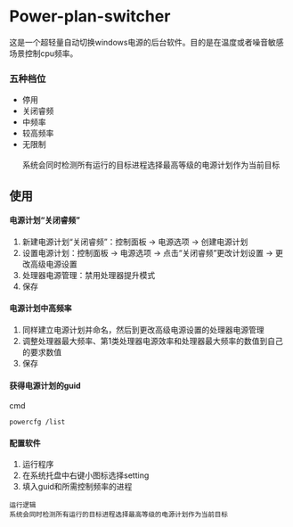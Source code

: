 # Power-plan-switcher
这是一个超轻量自动切换windows电源的后台软件。目的是在温度或者噪音敏感场景控制cpu频率。
### 五种档位
- 停用
- 关闭睿频
- 中频率
- 较高频率
- 无限制 <br></br>
系统会同时检测所有运行的目标进程选择最高等级的电源计划作为当前目标

## 使用
#### 电源计划“关闭睿频”
1. 新建电源计划“关闭睿频”：控制面板 → 电源选项 → 创建电源计划
2. 设置电源计划：控制面板 → 电源选项 → 点击“关闭睿频”更改计划设置 → 更改高级电源设置
3. 处理器电源管理：禁用处理器提升模式
4. 保存

#### 电源计划中高频率
1. 同样建立电源计划并命名，然后到更改高级电源设置的处理器电源管理
2. 调整处理器最大频率、第1类处理器电源效率和处理器最大频率的数值到自己的要求数值
3. 保存

#### 获得电源计划的guid
cmd
```
powercfg /list
```

#### 配置软件
1. 运行程序
2. 在系统托盘中右键小图标选择setting
3. 填入guid和所需控制频率的进程
```
运行逻辑
系统会同时检测所有运行的目标进程选择最高等级的电源计划作为当前目标
```
